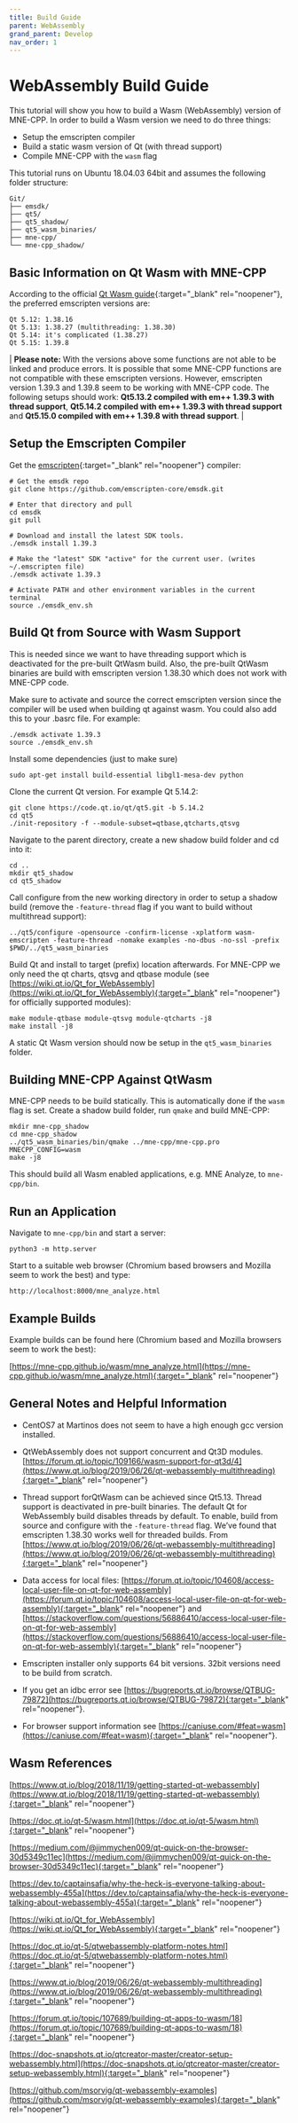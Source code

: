 ```yaml
---
title: Build Guide
parent: WebAssembly
grand_parent: Develop
nav_order: 1
---
```

# WebAssembly Build Guide

This tutorial will show you how to build a Wasm (WebAssembly) version of MNE-CPP. In order to build a Wasm version we need to do three things:

 * Setup the emscripten compiler
 * Build a static wasm version of Qt (with thread support)
 * Compile MNE-CPP with the `wasm` flag

This tutorial runs on Ubuntu 18.04.03 64bit and assumes the following folder structure:
```
Git/
├── emsdk/
├── qt5/
├── qt5_shadow/
├── qt5_wasm_binaries/
├── mne-cpp/
└── mne-cpp_shadow/
```

## Basic Information on Qt Wasm with MNE-CPP 

According to the official [Qt Wasm guide](https://wiki.qt.io/Qt_for_WebAssembly){:target="_blank" rel="noopener"}, the preferred emscripten versions are:

```
Qt 5.12: 1.38.16
Qt 5.13: 1.38.27 (multithreading: 1.38.30)
Qt 5.14: it's complicated (1.38.27)
Qt 5.15: 1.39.8
```

 | **Please note:** With the versions above some functions are not able to be linked and produce errors. It is possible that some MNE-CPP functions are not compatible with these emscripten versions. However, emscripten version 1.39.3 and 1.39.8 seem to be working with MNE-CPP code. The following setups should work: **Qt5.13.2 compiled with em++ 1.39.3 with thread support**, **Qt5.14.2 compiled with em++ 1.39.3 with thread support** and  **Qt5.15.0 compiled with em++ 1.39.8 with thread support**. | 

## Setup the Emscripten Compiler

Get the [emscripten](https://emscripten.org/){:target="_blank" rel="noopener"} compiler:

```
# Get the emsdk repo
git clone https://github.com/emscripten-core/emsdk.git

# Enter that directory and pull
cd emsdk
git pull

# Download and install the latest SDK tools.
./emsdk install 1.39.3

# Make the "latest" SDK "active" for the current user. (writes ~/.emscripten file)
./emsdk activate 1.39.3

# Activate PATH and other environment variables in the current terminal
source ./emsdk_env.sh
```

## Build Qt from Source with Wasm Support

This is needed since we want to have threading support which is deactivated for the pre-built QtWasm build. Also, the pre-built QtWasm binaries are build with emscripten version 1.38.30 which does not work with MNE-CPP code.

Make sure to activate and source the correct emscripten version since the compiler will be used when building qt against wasm. You could also add this to your .basrc file. For example:

```
./emsdk activate 1.39.3
source ./emsdk_env.sh
```

Install some dependencies (just to make sure)

```
sudo apt-get install build-essential libgl1-mesa-dev python
```

Clone the current Qt version. For example Qt 5.14.2:

```
git clone https://code.qt.io/qt/qt5.git -b 5.14.2      
cd qt5
./init-repository -f --module-subset=qtbase,qtcharts,qtsvg
```

Navigate to the parent directory, create a new shadow build folder and cd into it:

```
cd ..
mkdir qt5_shadow
cd qt5_shadow
```

Call configure from the new working directory in order to setup a shadow build (remove the `-feature-thread` flag if you want to build without multithread support):

```
../qt5/configure -opensource -confirm-license -xplatform wasm-emscripten -feature-thread -nomake examples -no-dbus -no-ssl -prefix $PWD/../qt5_wasm_binaries
```

Build Qt and install to target (prefix) location afterwards. For MNE-CPP we only need the qt charts, qtsvg and qtbase module (see [https://wiki.qt.io/Qt_for_WebAssembly](https://wiki.qt.io/Qt_for_WebAssembly){:target="_blank" rel="noopener"} for officially supported modules):

```
make module-qtbase module-qtsvg module-qtcharts -j8
make install -j8
```

A static Qt Wasm version should now be setup in the `qt5_wasm_binaries` folder.

## Building MNE-CPP Against QtWasm

MNE-CPP needs to be build statically. This is automatically done if the `wasm` flag is set. Create a shadow build folder, run `qmake` and build MNE-CPP:

```
mkdir mne-cpp_shadow
cd mne-cpp_shadow
../qt5_wasm_binaries/bin/qmake ../mne-cpp/mne-cpp.pro MNECPP_CONFIG=wasm
make -j8
```

This should build all Wasm enabled applications, e.g. MNE Analyze, to `mne-cpp/bin`.

## Run an Application

Navigate to `mne-cpp/bin` and start a server:

```
python3 -m http.server
```

Start to a suitable web browser (Chromium based browsers and Mozilla seem to work the best) and type:

```
http://localhost:8000/mne_analyze.html
```

## Example Builds

Example builds can be found here (Chromium based and Mozilla browsers seem to work the best):

  [https://mne-cpp.github.io/wasm/mne_analyze.html](https://mne-cpp.github.io/wasm/mne_analyze.html){:target="_blank" rel="noopener"}

## General Notes and Helpful Information

 * CentOS7 at Martinos does not seem to have a high enough gcc version
     installed.

 * QtWebAssembly does not support concurrent and Qt3D modules.
     [https://forum.qt.io/topic/109166/wasm-support-for-qt3d/4](https://www.qt.io/blog/2019/06/26/qt-webassembly-multithreading){:target="_blank" rel="noopener"}

 * Thread support forQtWasm can be achieved since Qt5.13. Thread support is deactivated in pre-built binaries. The default Qt for WebAssembly build disables threads by default. To enable, build from source and configure with the `-feature-thread` flag. We’ve found that emscripten 1.38.30 works well for threaded builds. From [https://www.qt.io/blog/2019/06/26/qt-webassembly-multithreading](https://www.qt.io/blog/2019/06/26/qt-webassembly-multithreading){:target="_blank" rel="noopener"}

 * Data access for local files:
     [https://forum.qt.io/topic/104608/access-local-user-file-on-qt-for-web-assembly](https://forum.qt.io/topic/104608/access-local-user-file-on-qt-for-web-assembly){:target="_blank" rel="noopener"} and
     [https://stackoverflow.com/questions/56886410/access-local-user-file-on-qt-for-web-assembly](https://stackoverflow.com/questions/56886410/access-local-user-file-on-qt-for-web-assembly){:target="_blank" rel="noopener"}

 * Emscripten installer only supports 64 bit versions. 32bit versions need to be build from scratch.

 * If you get an idbc error see [https://bugreports.qt.io/browse/QTBUG-79872](https://bugreports.qt.io/browse/QTBUG-79872){:target="_blank" rel="noopener"}.

 * For browser support information see [https://caniuse.com/#feat=wasm](https://caniuse.com/#feat=wasm){:target="_blank" rel="noopener"}.

## Wasm References

[https://www.qt.io/blog/2018/11/19/getting-started-qt-webassembly](https://www.qt.io/blog/2018/11/19/getting-started-qt-webassembly){:target="_blank" rel="noopener"}

[https://doc.qt.io/qt-5/wasm.html](https://doc.qt.io/qt-5/wasm.html){:target="_blank" rel="noopener"}

[https://medium.com/@jimmychen009/qt-quick-on-the-browser-30d5349c11ec](https://medium.com/@jimmychen009/qt-quick-on-the-browser-30d5349c11ec){:target="_blank" rel="noopener"}

[https://dev.to/captainsafia/why-the-heck-is-everyone-talking-about-webassembly-455a](https://dev.to/captainsafia/why-the-heck-is-everyone-talking-about-webassembly-455a){:target="_blank" rel="noopener"}

[https://wiki.qt.io/Qt_for_WebAssembly](https://wiki.qt.io/Qt_for_WebAssembly){:target="_blank" rel="noopener"}

[https://doc.qt.io/qt-5/qtwebassembly-platform-notes.html](https://doc.qt.io/qt-5/qtwebassembly-platform-notes.html){:target="_blank" rel="noopener"}

[https://www.qt.io/blog/2019/06/26/qt-webassembly-multithreading](https://www.qt.io/blog/2019/06/26/qt-webassembly-multithreading){:target="_blank" rel="noopener"}

[https://forum.qt.io/topic/107689/building-qt-apps-to-wasm/18](https://forum.qt.io/topic/107689/building-qt-apps-to-wasm/18){:target="_blank" rel="noopener"}

[https://doc-snapshots.qt.io/qtcreator-master/creator-setup-webassembly.html](https://doc-snapshots.qt.io/qtcreator-master/creator-setup-webassembly.html){:target="_blank" rel="noopener"}

[https://github.com/msorvig/qt-webassembly-examples](https://github.com/msorvig/qt-webassembly-examples){:target="_blank" rel="noopener"}
